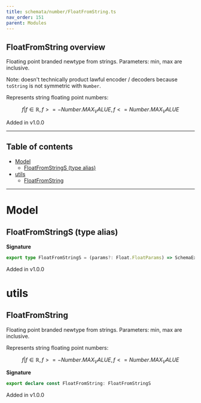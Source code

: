 ```yaml
---
title: schemata/number/FloatFromString.ts
nav_order: 151
parent: Modules
---
```


## FloatFromString overview

Floating point branded newtype from strings. Parameters: min, max are inclusive.

Note: doesn't technically product lawful encoder / decoders because `toString` is not
symmetric with `Number`.

Represents string floating point numbers:

```math
 { f | f ∈ ℝ, f >= -Number.MAX_VALUE, f <= Number.MAX_VALUE }
```

Added in v1.0.0

---

<h2 class="text-delta">Table of contents</h2>

- [Model](#model)
  - [FloatFromStringS (type alias)](#floatfromstrings-type-alias)
- [utils](#utils)
  - [FloatFromString](#floatfromstring)

---

# Model

## FloatFromStringS (type alias)

**Signature**

```ts
export type FloatFromStringS = (params?: Float.FloatParams) => SchemaExt<string, Float.Float>
```

Added in v1.0.0

# utils

## FloatFromString

Floating point branded newtype from strings. Parameters: min, max are inclusive.

Represents string floating point numbers:

```math
 { f | f ∈ ℝ, f >= -Number.MAX_VALUE, f <= Number.MAX_VALUE }
```

**Signature**

```ts
export declare const FloatFromString: FloatFromStringS
```

Added in v1.0.0
